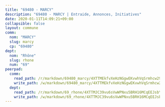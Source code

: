```yaml
---
title: "69480 - MARCY"
description: "69480 - MARCY | Entraide, Annonces, Initiatives"
date: 2020-01-11T14:09:21+09:00
collapsible: false
layout: commune
comm:
  nom: "MARCY"
  slug: marcy
  cp: "69480"
dept:
  nom: "Rhône"
  slug: rhone
  num: "69"
peerpad:
  comm:
    read_path: /r/markdown/69480_marcy/4XTTMEkfvXeHzNGgwEKvwhVqSrmhcw29wRK34cvJf9pNZ8VcG
    write_path: /w/markdown/69480_marcy/4XTTMEkfvXeHzNGgwEKvwhVqSrmhcw29wRK34cvJf9pNZ8VcG-K3TgUMDGgGWShMM3E3Pxx6BPAquMm8M6jRFFArEu1fXbHVXbA53vrPLrBsACeG3HQAND3jz8M4m4UkdQiKQGM86rTvs6GxKJMR7gobBApCjT7nasomBK9f7buXCFy9V2TSABNFKJ
  dept:
    read_path: /r/markdown/69_rhone/4XTTMJC39vu6sVwWPNxu5BRH16MCqEEJsbYu4RNyAxnNmNtVW
    write_path: /w/markdown/69_rhone/4XTTMJC39vu6sVwWPNxu5BRH16MCqEEJsbYu4RNyAxnNmNtVW-K3TgUzVUEXrXvc8NoaD9JfiBpc5MBFP7KZFqLEsm11xqJDEwSVMy7UACp2eYMzek3K6y2WLoyzq5xdKMZeizKNpfHbUBgJcoYSqfidBaPx8RcTCPmdCXhdgeLZLEYHVco5fHD6Pz
---
```


